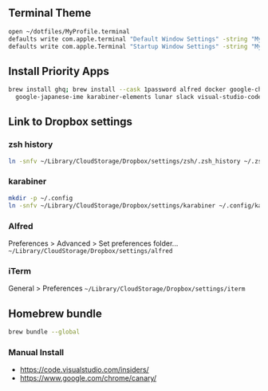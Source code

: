 ## Terminal Theme

```sh
open ~/dotfiles/MyProfile.terminal
defaults write com.apple.terminal "Default Window Settings" -string "MyProfile"
defaults write com.apple.Terminal "Startup Window Settings" -string "MyProfile"
```

## Install Priority Apps

```sh
brew install ghq; brew install --cask 1password alfred docker google-chrome \
  google-japanese-ime karabiner-elements lunar slack visual-studio-code
```

## Link to Dropbox settings

### zsh history

```sh
ln -snfv ~/Library/CloudStorage/Dropbox/settings/zsh/.zsh_history ~/.zsh_history
```

### karabiner

```sh
mkdir -p ~/.config
ln -snfv ~/Library/CloudStorage/Dropbox/settings/karabiner ~/.config/karabiner
```

### Alfred

Preferences > Advanced > Set preferences folder...
`~/Library/CloudStorage/Dropbox/settings/alfred`

### iTerm

General > Preferences
`~/Library/CloudStorage/Dropbox/settings/iterm`

## Homebrew bundle

```sh
brew bundle --global
```

### Manual Install

- https://code.visualstudio.com/insiders/
- https://www.google.com/chrome/canary/
